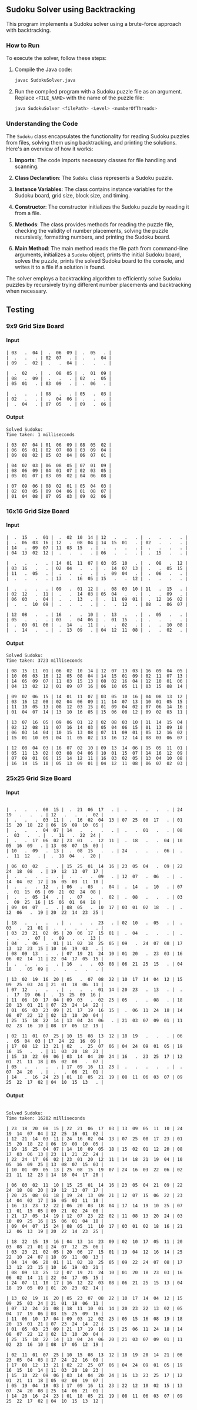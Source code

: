 ## Sudoku Solver using Backtracking

This program implements a Sudoku solver using a brute-force approach with backtracking.

### How to Run

To execute the solver, follow these steps:

1. Compile the Java code:
    ```sh
    javac SudokuSolver.java
    ```

2. Run the compiled program with a Sudoku puzzle file as an argument. Replace `<FILE_NAME>` with the name of the puzzle file:
    ```sh
    java SudokuSolver <filePath> <Level> <numberOfThreads>
    ```

### Understanding the Code

The `Sudoku` class encapsulates the functionality for reading Sudoku puzzles from files, solving them using backtracking, and printing the solutions. Here's an overview of how it works:

1. **Imports**: The code imports necessary classes for file handling and scanning.

2. **Class Declaration**: The `Sudoku` class represents a Sudoku puzzle.

3. **Instance Variables**: The class contains instance variables for the Sudoku board, grid size, block size, and timing.

4. **Constructor**: The constructor initializes the Sudoku puzzle by reading it from a file.

5. **Methods**: The class provides methods for reading the puzzle file, checking the validity of number placements, solving the puzzle recursively, formatting numbers, and printing the Sudoku board.

6. **Main Method**: The main method reads the file path from command-line arguments, initializes a `Sudoku` object, prints the initial Sudoku board, solves the puzzle, prints the solved Sudoku board to the console, and writes it to a file if a solution is found.

The solver employs a backtracking algorithm to efficiently solve Sudoku puzzles by recursively trying different number placements and backtracking when necessary.

## Testing

### 9x9 Grid Size Board

#### Input
```plaintext
| 03   .  04 |  .  06  09 |  .  05   . |
|  .   .   . | 02  07   . |  .   .  04 |
| 09   .  02 |  .   .  04 |  .   .   . |
 
|  .  02   . |  .  08  05 |  .  01  09 |
| 08   .  09 |  .   .   . | 02   .  05 |
| 05  01   . | 03  09   . |  .  06   . |
 
|  .   .   . | 08   .   . | 05   .  03 |
| 02   .   . |  .  04  06 |  .   .   . |
|  .  04   . | 07  05   . | 09   .  06 |

```
#### Output
```plaintext
Solved Sudoku:
Time taken: 1 milliseconds
 
| 03  07  04 | 01  06  09 | 08  05  02 |
| 06  05  01 | 02  07  08 | 03  09  04 |
| 09  08  02 | 05  03  04 | 06  07  01 |
 
| 04  02  03 | 06  08  05 | 07  01  09 |
| 08  06  09 | 04  01  07 | 02  03  05 |
| 05  01  07 | 03  09  02 | 04  06  08 |
 
| 07  09  06 | 08  02  01 | 05  04  03 |
| 02  03  05 | 09  04  06 | 01  08  07 |
| 01  04  08 | 07  05  03 | 09  02  06 |
```

### 16x16 Grid Size Board


#### Input
```plaintext
|  .  15   .  01 |  .  02  10  14 | 12   .   .   . |  .   .   .   . |
|  .  06  03  16 | 12   .  08  04 | 14  15  01   . | 02   .   .   . |
| 14   .  09  07 | 11  03  15   . |  .   .   .   . |  .   .   .   . |
| 04  13  02  12 |  .   .   .   . | 06   .   .   . |  .  15   .   . |
 
|  .   .   .   . | 14  01  11  07 | 03  05  10   . |  .  08   .  12 |
| 03  16   .   . | 02  04   .   . |  .  14  07  13 |  .   .  05  15 |
| 11   .  05   . |  .   .   .   . |  .  09  04   . |  .  06   .   . |
|  .   .   .   . | 13   .  16  05 | 15   .   .  12 |  .   .   .   . |
 
|  .   .   .   . | 09   .  01  12 |  .  08  03  10 | 11   .  15   . |
| 02  12   .  11 |  .   .  14  03 | 05  04   .   . |  .   .  09   . |
| 06  03   .  04 |  .   .  13   . |  .  11  09  01 |  .  12  16  02 |
|  .   .  10  09 |  .   .   .   . |  .   .  12   . | 08   .  06  07 |
 
| 12  08   .   . | 16   .   .  10 |  .  13   .   . |  .  05   .   . |
| 05   .   .   . | 03   .  04  06 |  .  01  15   . |  .   .   .   . |
|  .  09  01  06 |  .  14   .  11 |  .   .  02   . |  .   .  10  08 |
|  .  14   .   . |  .  13  09   . | 04  12  11  08 |  .   .  02   . |

```

#### Output
```plaintext
Solved Sudoku:
Time taken: 3723 milliseconds

| 08  15  11  01 | 06  02  10  14 | 12  07  13  03 | 16  09  04  05 |
| 10  06  03  16 | 12  05  08  04 | 14  15  01  09 | 02  11  07  13 |
| 14  05  09  07 | 11  03  15  13 | 08  02  16  04 | 12  10  01  06 |
| 04  13  02  12 | 01  09  07  16 | 06  10  05  11 | 03  15  08  14 |
 
| 09  02  06  15 | 14  01  11  07 | 03  05  10  16 | 04  08  13  12 |
| 03  16  12  08 | 02  04  06  09 | 11  14  07  13 | 10  01  05  15 |
| 11  10  05  13 | 08  12  03  15 | 01  09  04  02 | 07  06  14  16 |
| 01  04  07  14 | 13  10  16  05 | 15  06  08  12 | 09  02  03  11 |
 
| 13  07  16  05 | 09  06  01  12 | 02  08  03  10 | 11  14  15  04 |
| 02  12  08  11 | 07  16  14  03 | 05  04  06  15 | 01  13  09  10 |
| 06  03  14  04 | 10  15  13  08 | 07  11  09  01 | 05  12  16  02 |
| 15  01  10  09 | 04  11  05  02 | 13  16  12  14 | 08  03  06  07 |
 
| 12  08  04  03 | 16  07  02  10 | 09  13  14  06 | 15  05  11  01 |
| 05  11  13  02 | 03  08  04  06 | 10  01  15  07 | 14  16  12  09 |
| 07  09  01  06 | 15  14  12  11 | 16  03  02  05 | 13  04  10  08 |
| 16  14  15  10 | 05  13  09  01 | 04  12  11  08 | 06  07  02  03 |

```

### 25x25 Grid Size Board

#### Input
```plaintext
 
|  .   .   .  08  15 |  .  21  06  17   . |  .   .   .   .   . | 24  19   .   .   . | 12   .   .   .  02 |
|  .   .   .  03  11 |  .  16  02  04  13 | 07  25  08  17   . | 01  15  20  18  22 | 06  19  09  10  05 |
|  .   .   .  04  07 | 14   .   .   .   . |  .   .  01   .   . | 08   .  03   .   . |  .  11   .  22  24 |
|  .   .  17  06  02 | 23  01   .  12  11 |  .  18   .   .  04 | 10  05  16  09   . | 13  08  07  15  03 |
| 10   .  09   .  13 |  .  08  15   .   . | 24   .   .   .  06 |  .   .  11  12   . |  .  18  04   .  20 |
 
| 06  03  02   .   . | 15  25  01  14  16 | 23  05  04   .  09 | 22  24  18  08   . | 19  12  13  07  17 |
|  .   .   .   .   . |  .   .   .  09   . | 12  07   .  06   . |  .  14  04  02  17 | 16  05  03  11  10 |
|  .   .   .  12   . | 06   .  03   .  04 |  .  14   .  10   . | 07   .  01  15  05 | 09  21  02  24  08 |
|  .   .  05  14   . |  .  07   .   .  02 |  .  08   .   .   . | 03   .  09  25  16 | 15  06  01  04  18 |
| 09  04  07   .   . | 08  05   .  10  17 | 03  01  02  18   . |  .  12  06   .  19 | 20  22  14  23  25 |
 
| 18   .   .   .   . |  .   .   .  23   . | 02  10   .  05   . |  .  03   .  21  01 |  .   .   .   .   . |
| 03  23  21  02  05 | 20  06  17  15  01 |  .  04   .   .   . |  .   .   .   .  07 |  .  09   .   .  13 |
| 04   .  06   .  01 | 11  02  18  25  05 | 09   .  24  07  08 | 17  13  12  23  15 | 10  16  19  03   . |
| 08  09  13   .   . | 07  19  21  24  10 | 01  20   .  23  03 | 16  06  02  14  11 | 22  04  17  05  15 |
|  .   .   .   .   . | 16   .   .  03  08 | 06  21  25  15   . | 04  18   .  05  09 |  .   .   .   .   . |
 
| 13  02  19  16  20 | 05   .  07  08  22 | 10  17  14  04  12 | 15  09  25  03  24 | 21  01  18  06  11 |
| 07  12   .   .   . |  .   .   .  01  14 | 20  23   .  13   . |  .   .  17  19  06 |  .  15  25  09  16 |
| 11  06  10  17  04 | 09  03   .  02  25 | 05   .   .  08   . | 18  20  13  01  21 | 07  23  24  14  22 |
| 01  05  03  23  09 | 21  17  19  16  15 |  .  06  11  24  18 | 14  08  07  22  12 | 02  13  10  20  04 |
| 25  15  18  22  14 | 13  04  24  06   . | 21  03  07  09  01 | 11  02  23  16  10 | 08  17  05  12  19 |
 
| 02  11  01  07  25 | 10  15  08  13  12 | 18  19   .   .   . | 06   .  05  04  03 | 17  24  22  16  09 |
| 17  08  12  13  21 | 02   .  25  07  06 | 04  24  09  01  05 | 19  16  15   .   . | 11  03  20  18  23 |
| 15  10  22  09  06 | 03  14  04  20  24 | 16   .  23  25  17 | 12  01  21  11  18 | 05  02  08   .  07 |
| 05   .   .   .   . | 17  09  16  11  23 |  .   .   .   .   . |  .  07  24  20   . |  .   .  06  21  01 |
| 14   .  16  24  23 | 01  18  05  21  19 | 08  11  06  03  07 | 09  25  22  17  02 | 04  10  15  13   . |

```

#### Output
```plaintext

Solved Sudoku:
Time taken: 16202 milliseconds
 
| 23  18  20  08  15 | 22  21  06  17  03 | 13  09  05  11  10 | 24  19  14  07  04 | 12  25  16  01  02 |
| 12  21  14  03  11 | 24  16  02  04  13 | 07  25  08  17  23 | 01  15  20  18  22 | 06  19  09  10  05 |
| 19  16  25  04  07 | 14  10  09  05  18 | 15  02  01  12  20 | 08  17  03  06  13 | 23  11  21  22  24 |
| 22  24  17  06  02 | 23  01  20  12  11 | 14  18  21  19  04 | 10  05  16  09  25 | 13  08  07  15  03 |
| 10  01  09  05  13 | 25  08  15  19  07 | 24  16  03  22  06 | 02  21  11  12  23 | 14  18  04  17  20 |
 
| 06  03  02  11  10 | 15  25  01  14  16 | 23  05  04  21  09 | 22  24  18  08  20 | 19  12  13  07  17 |
| 20  25  08  01  18 | 19  24  13  09  21 | 12  07  15  06  22 | 23  14  04  02  17 | 16  05  03  11  10 |
| 16  13  23  12  22 | 06  20  03  18  04 | 17  14  19  10  25 | 07  11  01  15  05 | 09  21  02  24  08 |
| 21  17  05  14  19 | 12  07  23  22  02 | 11  08  13  20  24 | 03  10  09  25  16 | 15  06  01  04  18 |
| 09  04  07  15  24 | 08  05  11  10  17 | 03  01  02  18  16 | 21  12  06  13  19 | 20  22  14  23  25 |
 
| 18  22  15  19  16 | 04  13  14  23  09 | 02  10  17  05  11 | 20  03  08  21  01 | 24  07  12  25  06 |
| 03  23  21  02  05 | 20  06  17  15  01 | 19  04  12  16  14 | 25  22  10  24  07 | 18  09  11  08  13 |
| 04  14  06  20  01 | 11  02  18  25  05 | 09  22  24  07  08 | 17  13  12  23  15 | 10  16  19  03  21 |
| 08  09  13  25  12 | 07  19  21  24  10 | 01  20  18  23  03 | 16  06  02  14  11 | 22  04  17  05  15 |
| 24  07  11  10  17 | 16  12  22  03  08 | 06  21  25  15  13 | 04  18  19  05  09 | 01  20  23  02  14 |
 
| 13  02  19  16  20 | 05  23  07  08  22 | 10  17  14  04  12 | 15  09  25  03  24 | 21  01  18  06  11 |
| 07  12  24  21  08 | 18  11  10  01  14 | 20  23  22  13  02 | 05  04  17  19  06 | 03  15  25  09  16 |
| 11  06  10  17  04 | 09  03  12  02  25 | 05  15  16  08  19 | 18  20  13  01  21 | 07  23  24  14  22 |
| 01  05  03  23  09 | 21  17  19  16  15 | 25  06  11  24  18 | 14  08  07  22  12 | 02  13  10  20  04 |
| 25  15  18  22  14 | 13  04  24  06  20 | 21  03  07  09  01 | 11  02  23  16  10 | 08  17  05  12  19 |
 
| 02  11  01  07  25 | 10  15  08  13  12 | 18  19  20  14  21 | 06  23  05  04  03 | 17  24  22  16  09 |
| 17  08  12  13  21 | 02  22  25  07  06 | 04  24  09  01  05 | 19  16  15  10  14 | 11  03  20  18  23 |
| 15  10  22  09  06 | 03  14  04  20  24 | 16  13  23  25  17 | 12  01  21  11  18 | 05  02  08  19  07 |
| 05  19  04  18  03 | 17  09  16  11  23 | 22  12  10  02  15 | 13  07  24  20  08 | 25  14  06  21  01 |
| 14  20  16  24  23 | 01  18  05  21  19 | 08  11  06  03  07 | 09  25  22  17  02 | 04  10  15  13  12 |

````

